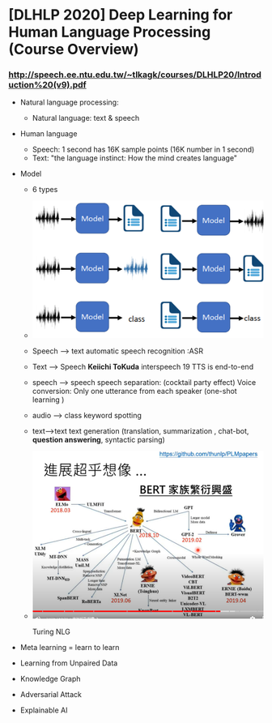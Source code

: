 # [DLHLP 2020] Deep Learning for Human Language Processing (Course Overview)
### http://speech.ee.ntu.edu.tw/~tlkagk/courses/DLHLP20/Introduction%20(v9).pdf
* Natural language processing:

  * Natural language: text &  speech

* Human language 

  * Speech: 1 second has 16K sample points (16K number in 1 second)
  * Text: "the language instinct: How the mind creates language"

* Model

  * 6 types

  * ![image-20211218061247135](./screenshot/image-20211218061247135.png)

  * Speech --> text  automatic speech recognition :ASR

  * Text --> Speech **Keiichi ToKuda** interspeech 19 TTS is end-to-end

  * speech --> speech speech separation: (cocktail party effect) 
    Voice conversion: Only one utterance from each speaker (one-shot learning  )

  * audio --> class keyword spotting

  * text-->text text generation (translation, summarization , chat-bot, **question answering**, syntactic parsing)

  * ![image-20211218063521546](./screenshot/image-20211218063521546.png)

    Turing NLG

* Meta learning  = learn to learn
* Learning from Unpaired Data
* Knowledge Graph
* Adversarial Attack
* Explainable AI



